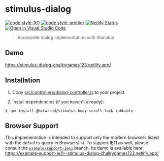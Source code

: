 # stimulus-dialog

[![code style: XO](https://img.shields.io/badge/code_style-XO-5ed9c7.svg)](https://github.com/xojs/xo)
[![code style: prettier](https://img.shields.io/badge/code_style-prettier-ff69b4?logo=prettier&logoColor=fff)](https://github.com/prettier/prettier)
[![Netlify Status](https://api.netlify.com/api/v1/badges/c29dbac9-107b-4d00-89ee-3463824f55d9/deploy-status)](https://app.netlify.com/sites/stimulus-dialog-chalkygames123/deploys)
[![Open in Visual Studio Code](https://img.shields.io/badge/-Open%20in%20Visual%20Studio%20Code-007acc?labelColor=2c2c32&logo=visualstudiocode&logoColor=007acc)](https://vscode.dev/github/chalkygames123/stimulus-dialog)

> Accessible dialog implementation with Stimulus

## Demo

https://stimulus-dialog-chalkygames123.netlify.app/

## Installation

1. Copy [src/controllers/dialog-controller.js](src/controllers/dialog-controller.js) to your project.

2. Install dependencies (if you haven't already):

```shell
$ npm install @hotwired/stimulus body-scroll-lock tabbable
```

## Browser Support

This implementation is intended to support only the modern browsers listed with the `defaults` query in Browserslist. To support IE11 as well, please consult the [`example/support-ie11`](https://github.com/chalkygames123/stimulus-dialog/compare/example/support-ie11) branch. Its demo is available here: https://example-support-ie11--stimulus-dialog-chalkygames123.netlify.app/
